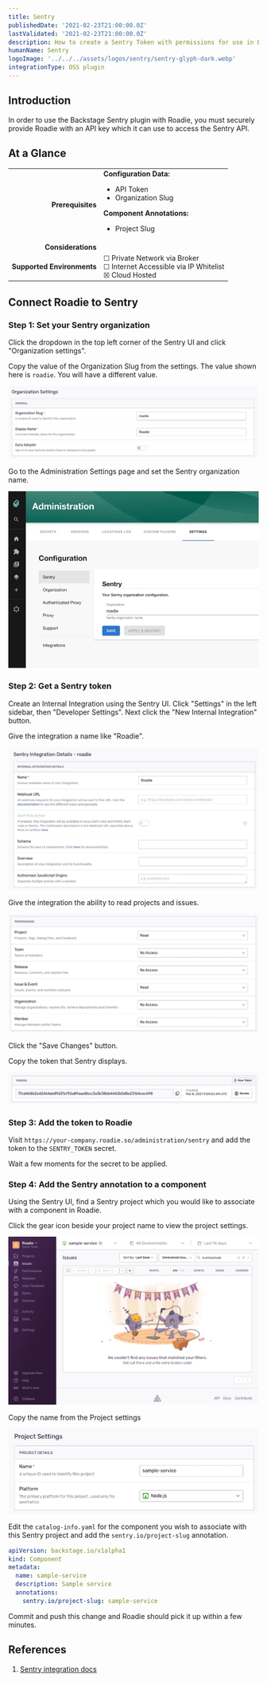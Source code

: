 ```yaml
---
title: Sentry
publishedDate: '2021-02-23T21:00:00.0Z'
lastValidated: '2021-02-23T21:00:00.0Z'
description: How to create a Sentry Token with permissions for use in Backstage and apply it to Roadie.
humanName: Sentry
logoImage: '../../../assets/logos/sentry/sentry-glyph-dark.webp'
integrationType: OSS plugin
---
```


## Introduction

In order to use the Backstage Sentry plugin with Roadie, you must securely provide Roadie with an API key which it can use to access the Sentry API.

## At a Glance
| | |
|---: | --- |
| **Prerequisites** | **Configuration Data:** <ul><li>API Token</li><li>Organization Slug</li></ul> **Component Annotations:** <ul><li>Project Slug</li></ul> |
| **Considerations** |  |
| **Supported Environments** | ☐ Private Network via Broker <br /> ☐ Internet Accessible via IP Whitelist <br /> ☒ Cloud Hosted |

## Connect Roadie to Sentry

### Step 1: Set your Sentry organization

Click the dropdown in the top left corner of the Sentry UI and click "Organization settings".

Copy the value of the Organization Slug from the settings. The value shown here is `roadie`. You will have a different value.

![organizaton setting in Sentry UI](./sentry-organization-settings.webp)

Go to the Administration Settings page and set the Sentry organization name.

![sentry-settings-page.webp](./sentry-settings-page.webp)

### Step 2: Get a Sentry token

Create an Internal Integration using the Sentry UI. Click "Settings" in the left sidebar, then "Developer Settings". Next click the "New Internal Integration" button.

Give the integration a name like "Roadie".

![a form on the sentry UI with the name input filled out with the text Roadie](./sentry-integration-name.webp)

Give the integration the ability to read projects and issues.

![a list of permissions on the Sentry UI with projects and issues set to Read](./sentry-integration-permissions.webp)

Click the "Save Changes" button.

Copy the token that Sentry displays.

![an api token in the Sentry UI](./sentry-token.webp)

### Step 3: Add the token to Roadie

Visit `https://your-company.roadie.so/administration/sentry` and add the token to the `SENTRY_TOKEN` secret. 

Wait a few moments for the secret to be applied.

### Step 4: Add the Sentry annotation to a component

Using the Sentry UI, find a Sentry project which you would like to associate with a component in Roadie.

Click the gear icon beside your project name to view the project settings.

![a page for a sample service in Sentry with a gear icon near the top left of the screen](./gear-icon.webp)

Copy the name from the Project settings

![settings page for a project on Sentry with inputs for name and platform](./sentry-project-settings.webp)

Edit the `catalog-info.yaml` for the component you wish to associate with this Sentry project and add the `sentry.io/project-slug` annotation.

```yaml
apiVersion: backstage.io/v1alpha1
kind: Component
metadata:
  name: sample-service
  description: Sample service
  annotations:
    sentry.io/project-slug: sample-service
```

Commit and push this change and Roadie should pick it up within a few minutes.

## References

1. [Sentry integration docs](https://docs.sentry.io/product/integrations/integration-platform/)

